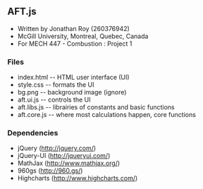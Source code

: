 ## AFT.js

- Written by Jonathan Roy (260376942)
- McGill University, Montreal, Quebec, Canada
- For MECH 447 - Combustion : Project 1

### Files

- index.html -- HTML user interface (UI)
- style.css -- formats the UI
- bg.png -- background image (ignore)
- aft.ui.js -- controls the UI
- aft.libs.js -- librairies of constants and basic functions
- aft.core.js -- where most calculations happen, core functions

### Dependencies

- jQuery (http://jquery.com/)
- jQuery-UI (http://jqueryui.com/)
- MathJax (http://www.mathjax.org/)
- 960gs (http://960.gs/)
- Highcharts (http://www.highcharts.com/)